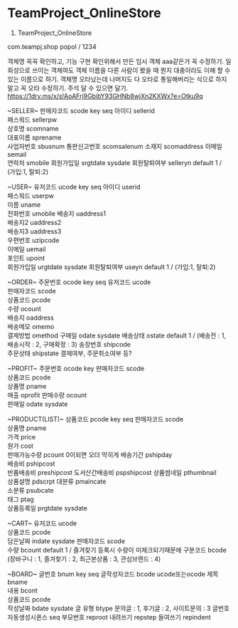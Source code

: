 # TeamProject_OnlineStore
01. TeamProject_OnlineStore

com.teampj.shop
popol / 1234

객체명 꼭꼭 확인하고, 기능 구현 확인위해서 만든 임시 객체 aaa같은거 꼭 수정하기.
일회성으로 쓰이는 객체여도 객체 이름을 다른 사람이 봤을 때 뭔지 대충이라도 이해 할 수 있는 이름으로 하기.
객체명 오타났는데 나머지도 다 오타로 통일해버리는 식으로 하지 말고 꼭 오타 수정하기.
주석 달 수 있으면 달기.
https://1drv.ms/x/s!AoAFrj9GbibY93GHNb8wjXn2KXWx?e=Otku9q

~SELLER~
판매자코드	scode	key seq
아이디	sellerid	
패스워드	sellerpw	
상호명	scomname	
대표이름	sprename	
사업자번호	sbusnum	
통판신고번호	scomsalenum	
소재지	scomaddress	
이메일	semail	
연락처	smobile	
회원가입일	srgtdate	sysdate
회원탈퇴여부	selleryn	default 1 / (가입:1, 탈퇴:2)

~USER~
유저코드	ucode	key seq
아이디	userid	
패스워드	userpw	
이름	uname	
전화번호	umobile	
배송지	uaddress1	
배송지2	uaddress2	
배송지3	uaddress3	
우편번호	uzipcode	
이메일	uemail	
포인트	upoint	
회원가입일	urgtdate	sysdate
회원탈퇴여부	useyn	default 1 / (가입:1, 탈퇴:2)

~ORDER~
주문번호	ocode	key seq
유저코드	ucode	
판매자코드	scode	
상품코드	pcode	
수량	ocount	
배송지	oaddress	
배송메모	omemo	
결제방법	omethod	
구매일	odate	sysdate
배송상태	ostate	default 1 / (배송전 : 1, 배송시작 : 2, 구매확정 : 3) 
송장번호	shipcode	
주문상태	shipstate	결제여부, 주문취소여부 등?

~PROFIT~
주문번호	ocode	key
판매자코드	scode	
상품코드	pcode	
상품명	pname	
매출	oprofit	
판매수량	ocount	
판매일	odate	sysdate

~PRODUCT(LIST)~
상품코드	pcode	key seq
판매자코드	scode	
상품명	pname	
가격	price	
원가	cost	
판매가능수량	pcount	0이되면 오더 막히게
배송기간	pshipday	
배송비	pshipcost	
반품배송비	preshipcost	
도서산간배송비	pspshipcost	
상품썸네일	pthumbnail	
상품설명	pdscrpt	
대분류	pmaincate	
소분류	psubcate	
태그	ptag	
상품등록일	prgtdate	sysdate

~CART~
유저코드	ucode	
상품코드	pcode	
담은날짜	indate	sysdate
판매자코드	scode	
수량	bcount	default 1 / 즐겨찾기 등록시 수량이 미체크되기때문에
구분코드	bcode	(장바구니 : 1,  즐겨찾기 : 2, 최근본상품 : 3, 관심브랜드 : 4)

~BOARD~
글번호	bnum	key seq
글작성자코드	bcode	ucode또는ocode
제목	bname	
내용	bcont	
상품코드	pcode	
작성날짜	bdate	sysdate
글 유형	btype	문의글 : 1, 후기글 : 2, 사이트문의 : 3
글번호자동생성시퀸스		seq
부모번호	reproot	
내려쓰기	repstep	
들여쓰기	repindent
